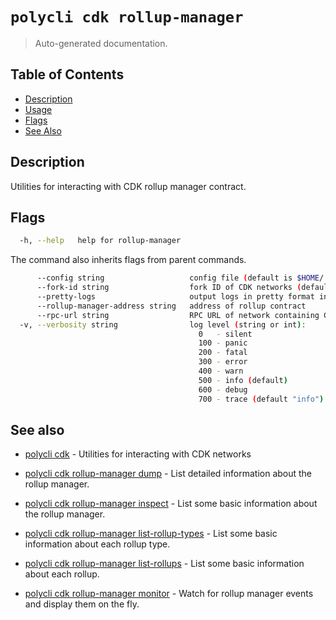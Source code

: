 # `polycli cdk rollup-manager`

> Auto-generated documentation.

## Table of Contents

- [Description](#description)
- [Usage](#usage)
- [Flags](#flags)
- [See Also](#see-also)

## Description

Utilities for interacting with CDK rollup manager contract.

## Flags

```bash
  -h, --help   help for rollup-manager
```

The command also inherits flags from parent commands.

```bash
      --config string                   config file (default is $HOME/.polygon-cli.yaml)
      --fork-id string                  fork ID of CDK networks (default "12")
      --pretty-logs                     output logs in pretty format instead of JSON (default true)
      --rollup-manager-address string   address of rollup contract
      --rpc-url string                  RPC URL of network containing CDK contracts (default "http://localhost:8545")
  -v, --verbosity string                log level (string or int):
                                          0   - silent
                                          100 - panic
                                          200 - fatal
                                          300 - error
                                          400 - warn
                                          500 - info (default)
                                          600 - debug
                                          700 - trace (default "info")
```

## See also

- [polycli cdk](polycli_cdk.md) - Utilities for interacting with CDK networks
- [polycli cdk rollup-manager dump](polycli_cdk_rollup-manager_dump.md) - List detailed information about the rollup manager.

- [polycli cdk rollup-manager inspect](polycli_cdk_rollup-manager_inspect.md) - List some basic information about the rollup manager.

- [polycli cdk rollup-manager list-rollup-types](polycli_cdk_rollup-manager_list-rollup-types.md) - List some basic information about each rollup type.

- [polycli cdk rollup-manager list-rollups](polycli_cdk_rollup-manager_list-rollups.md) - List some basic information about each rollup.

- [polycli cdk rollup-manager monitor](polycli_cdk_rollup-manager_monitor.md) - Watch for rollup manager events and display them on the fly.

